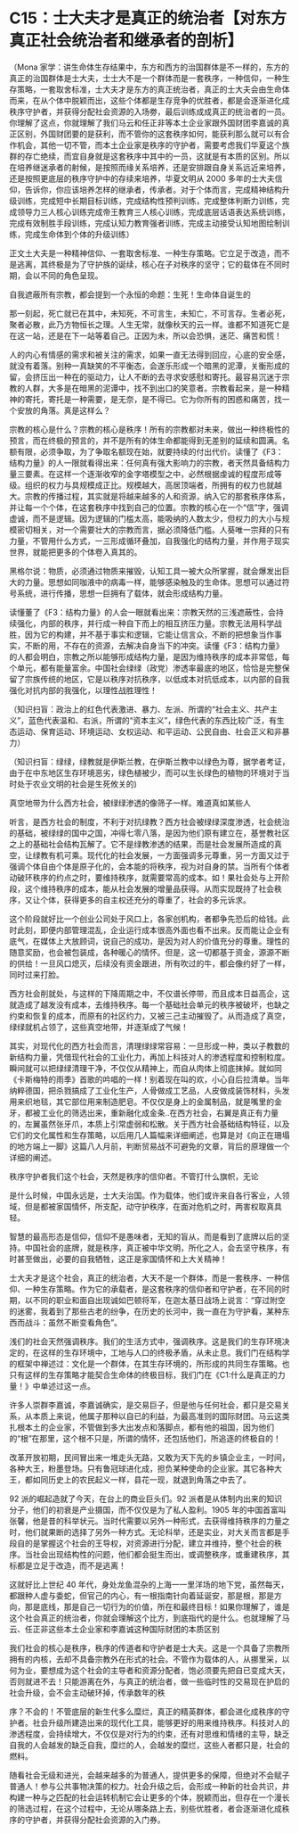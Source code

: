 # C15：士大夫才是真正的统治者【对东方真正社会统治者和继承者的剖析】

（Mona 家学：讲生命体生存结果中，东方和西方的治国群体是不一样的，东方的真正的治国群体是士大夫，士士大不是一个群体而是一套秩序，一种信仰，一种生存策略，一套取舍标准，士大夫才是东方的真正统治者，真正的士大夫会由生命体而来，在从个体中脱颖而出，这些个体都是生存竞争的优胜者，都是会逐渐进化成秩序守护者，并获得分配社会资源的入场劵，最后训练成成真正的统治者的一员。你理解了这点，你就理解了我们马云和任正非等本土企业家跟外国财团李嘉诚的真正区别，外国财团要的是获利，而不管你的这套秩序如何，能获利那么就可以有合作机会，其他一切不管，而本土企业家是秩序的守护者，需要考虑我们华夏这个族群的存亡绝续，而宜自身就是这套秩序中其中的一员，这就是有本质的区别。所以在培养继迷承者的射候，是按照而缘关系培养，还是安排跟自身关系远近来培养，还是按照更底层的秩序守护中的存续来培养，华夏文明从 2000 多年的士大夫信仰，告诉你，你应该培养怎样的继承者，传承者。对于个体而言，完成精神结构升级训练，完成短中长期目标训练，完成结构性预判训练，完成整体判断力训练，完成领导力三人核心训练完成帝王教育三人核心训练，完成底层话语表达系统训练，完成有效制胜手段训练，完成认知力教育强者训练，完成主动接受认知地图绘制训练，完成生命体到个体的升级训练）

正文土大夫是一种精神信仰、一套取舍标准、一种生存策略。它立足于改造，而不是逃离，其终极是为了守护族的诞续，核心在子对秩序的坚守；它的载体在不同时期，会以不同的角色呈现。

自我遮蔽所有宗教，都会提到一个永恒的命题：生死！生命体自诞生的

那一刻起，死亡就已在其中，未知死，不可言生，未知亡，不可言存。生者必死，聚者必散，此乃方物恒长之理。人生无常，就像秋天的云一样。谁都不知道死亡是在这一站，还是在下一站等着自己。正因为未，所以会恐惧，迷茫、痛苦和慌！

人的内心有情感的需求和被关注的需求，如果一直无法得到回应，心底的安全感，就没有着落。别种一真缺笑的不平衡态，会遂乐形成一个暗黑的泥潭，关衡形成的留，会挤压出一种在的驱动力，让人不断的去寻求安感慰和寄托。最容易沉迷于宗教的人群，大多是在暗黑的泥谭中，找不到出口的笑意者。宗教看起来，是一种精神的寄托，寄托是一种需要，是无奈，是不得已。它为你所有的困惑和痛苦，找一个安放的角落。真是这样么？

宗教的核心是什么？宗教的核心是秩序！所有的宗教都对未来，做出一种终极性的预言，而在终极的预言的，并不是所有的体生命都能得到无差别的延续和圆满。名额有限，必须争取，为了争取名额现在始，就要持续的付出代价。读懂了《F3：结构力量》的人一限就看得出来：任何真有强大影响力的宗教，者天然具备结构力量三要素。在这样一个逐渐收窄的金字塔模型之中，必然根据虔诚的程度形成等级。组织的权力与具规模成正比。规模越大，高居顶端者，所拥有的权力也就越大。宗教的传播过程，其实就是将越来越多的人和资源，纳入它的那套秩序体系，并让每一个个体，在这套秩序中找到自己的位置。宗教的核心在一个“信”字，强调虚诚，而不是逻辑。因为逻辑的门槛太高，能吸纳的人数太少，但权力的大小与规模密切相关，对一个需要壮大的宗教而言，据必须降低门槛。人葵唯一宗拜的只有力量，不管用什么方式，一三形成循环叠加，自我强化的结构力量，并作用子现实世界，就能把更多的个体卷入真其的。

黑格尔说：物质，必须通过物质来摧毁，认知工具一被大众所掌握，就会爆发出巨大的力量。思想如同咖液中的病毒一样，能够感染触及的生命体。思想可以通过符号系统，进行传播，思想一巨拥有了载体，就会形成结构力量。

读懂董了《F3：结构力量》的人会一眼就看出来：宗教天然的三浅遮蔽性，会持续强化，内部的秩序，并行成一种自下而上的相互挤压力量。宗教无法用科学战胜，因为它的构建，并不基于事实和逻辑，它能让信言众，不断的把想象当作事实，不断的用，不存在的资源，去解决自身当下的冲突。读懂《F3：结构力量》的人都会明白，宗教之所以能够形成结构力量，是因为维持秩序的成本非常低，每个单元，都有能量富余。中国社会绿绿（政党）渗透率最底的地区，恰恰是完整保留了宗族传统的地区，它是以秩序对抗秩序，以低成本对抗低成本，以内部的自我强化对抗内部的我强化，以理性战胜理性！

（知识扫盲：政治上的红色代表激进、暴力、左派、所谓的“社会主义、共产主义”，蓝色代表温和、右派，所谓的“资本主义”，绿色代表的东西比较广泛，有生态运动、保育运动、环境运动、女权运动、和平运动、公民自由、社会正义和非暴力）

（知识扫盲：绿绿，绿教就是伊斯兰教，在伊斯兰教中以绿色为尊，据学者考证，由于在中东地区生存环境恶劣，绿色植被少，而可以生长绿色的植物的环境对于当时处于农业文明的社会是生死攸关的)

真空地带为什么西方社会，被绿绿渗透的像筛子一样。难道真如某些人

听言，是西方社会的制度，不利于对抗绿教？西方社会被绿绿深度渗透，社会统治的基础，被绿绿的国中之国，冲得七零八落，是因为他们原有建立在，基誉教社区之上的基础社会结构瓦解了。它不是绿教渗透的结果，而是社会发展所造成的真空，让绿教有机可乘。现代化的社会发展，一方面强调多元尊重，另一方面又过于强调个体自由个体是原子化的，会本能的将秩序，视为对自身的禁。当所有个体者动破环秩序的约点之时，要维持秩序，就需要常高的成本。如！果社会处与上开阶段，这个维持秩序的成本，能从社会发展的增量品获得。从而实现既持了社会秩序，又让个体，获得更多的自主权还充分的尊重了，社会的多元诉求。

这个阶段就好比一个创业公司处于风口上，各家创机构，者都争先恐后的给钱。此时此刻，即便内部管理混乱，企业运行成本很高外面也看不出来。反而能让企业有底气，在媒体上大放顾词，说自己的成功，是因为对人的价值充分的尊重。理性的随意奖励，也会被包装成，各种暖心的情怀。但是，这一切都基于资金，源源不断的供给！一旦风口熄灭，后续没有资金跟进，所有吹过的牛，都会像约好了一样，同时过来打脸。

西方社会削就处，与这样的下降周期之中，不仅谱长停带，而且成本日益高企，这就造成了越发没有成本，去维持秩序。每一个基础社会单元的秩序被破坏，也缺之约束和恢复的成本，而原有的社区约力，又被三己主动摧毁了。从而造成了真空，绿绿就机占领了，这些真空地带，并逐渐成了气候！

其实，对现代化的西方社会而言，清理绿绿常容易：一旦形成一种，类以子教数的新结构力量，凭借现代社会的工业化力，再加上科技对人的渗透程度和控制粒度。瞬间就可以把绿绿清理干净，不仅仅从精神上，而自从肉体上彻底抹掉。就如同《卡斯梅特的雨季》首歌的吟唱的一样！别着现在叫的欢，小心自后拉清单。当年纳粹德国，把杀戮搞成了工业化生产，人骨做成工艺品，人皮做成装饰材料，头发用来织地毯，其它部位用来制造肥皂。不仅仅是身上的金属制品，就是嘴里的金牙，都被工业化的筛选出来，重新融化成金条..在西方社会，右翼是真正有力量的，左翼虽然张牙爪，本质上引常虚弱和松散。关于西方社会基础结构特征，以及它们的文化属性和生存策略，以后用几人篇幅来详细阐述，也算是对《向正在珊塌的地方端上一脚》这篇八人月前，判断贸易战不可避免的文章，背后的原理做一个详细的阐述。

秩序守护者我们这个社会，天然是秩序的信仰者。不管打什么旗帜，无论

是什么时候，中国永远是，士大夫治国。作为载体，他们或许来自各行客业，人领域，但是都被家国情怀，所支配，动守护秩序，在面对危机之时，两害权取真具轻。

智慧的最高形态是信仰，信仰不是愚味者，无知的盲从，而是看到了底牌以后的坚持。中国社会的底牌，就是秩序，真正被中华文明，所化之人，会去坚守秩序，有时甚至做出，必要的自我牺牲，这正是家国情怀和上大关精神！

士大夫才是这个社会，真正的统治者，大天不是一个群体，而是一套秩序、一种信仰、一种生存策略。作为它的承载者，是这套秩序的信仰者和守护者，在不同的时期，以不同的职业和面自出现诚如巴顿将军，在迦太基日战场上说言：“穿过附空的迷雾，我着到了那些古老的纷争，在历史的长河中，我一直在为守护看，某种东西而战斗：虽然不断变看角色”。

浅们的社会天然强调秩序。我们的生活方式中，强调秩序。这是我们的生存环境决定的，在这样的生存环境中，工地与人口的终极矛盾，从未止息。我们门在结构学的框架中禅述过：文化是一个群体，在其生存环境的，所形成的共同生存策略。也只有这样的生存策略才能契合生命体的终极目标，我们门在《C1:什么是真正的力量！》中单述过这一点。

许多人崇群李嘉诚，李嘉诚确实，是交易巨子，但是他与任何社会，都只是交易关系，从本质上来说，他属子那种以自已的利益，为最高准则的国际财团。马云这类扎根本土的企业家，不管做到多大出发点和落脚点，都有他的祖国，因为他们的“根”在那里，这个根不只是，所谓的情怀，还包括他们，所追逐的终极自的！

改革开放初期，民间冒出来一堆走头无路，又敢为天下先的乡镇企业主，一时间，各种大王，粉墨登场。只有鲁冠球进化成，担负某种使命的企业家。其它各种大王，都如同历史上的农民起义一样，县花一现，就退到角落之中去了。

92 派的崛起造就了今天，在台上的商业巨头们。92 派者是从体制内出来的知识分子，他们的初衰是产业摄国，而不仅仅是为了私人盈利。1905 年的中国首富叫张馨，他是昔的科举状元。当时代需要以另外一种形式，去获得维持秩序的力量之时，他们就果断的选择了另外一种方式。无论科举，还是实业，对大关而言都是手段自的是掌握这个社会的王导权，对资源进行分配，建立并维持，整个社会的秩序。当社会出现结构性的问题，他们都会挺生而出，或调整秩序，或重建秩序，其标都是立足于改造，而不是逃离！

这就好比上世纪 40 年代，身处龙鱼混杂的上海一一里洋场的地下党，虽然每天，都跟种人虚与委蛇，但官己的内心，有一根指南针向着延诞安，那是根，那是方向，那是底线，那是自己一切行为的价值，所在和最终目标！如果你理解了，谁是这个社会真正的统治者，你就会理解这个比方，到底指代的是什么。也就理解了马云、任正非这些本土企业家和李嘉诚这种国际财团的本质区别

我们社会的核心是秩序，秩序的传道者和守护者是士大夫。这是一个具备了宗教所拥有的内核，去却不具备宗教外在形式的社会。不管作为载体的人，从挪里采，以何为业，要想成为这个社会的主导者和资源分配者，饱必须要先把自已变成大天，否则就进不去！只能游离在外，与真正的统治者，做一些临时性的交易现在护启的社会升级，会不会主动破环掉，传承数年的秩

序？不会的！不管底层的新生代多么糜烂，真正的精英群体，都会进化成秩序的守护者。社会升级所建造出来的现代化工具，能够更好的用来维持秩序。科技对人的渗透程度，会持续增大，不仅仅是对行为的约束，还有对思维和情绪的主导，缺乏自我的人会越发的缺乏自我，糜烂的人，会越发的糜烂，这些人者都只是，社会的燃料。

随看社会无级和进光，会越来越多的为普通人，提供更多的保障，但绝对不会赋子普通人！参与公共事物决策的权力。社会升级之后，会形成一种新的社会共识，井构建一种与之匹配的社会运转机制它会让更多的个体，脱颖而出，但存在一个漫长的筛选过程，在这个过程中，无论从哪条路上去，别些优胜者，者会逐渐进化成秩序的守护者，并获得分配社会资源的入门券。